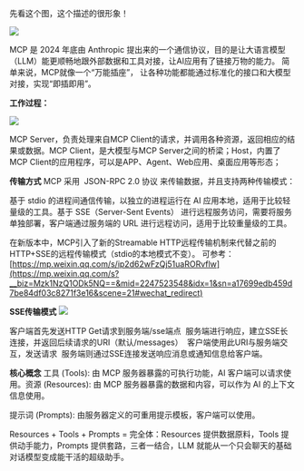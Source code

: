 
先看这个图，这个描述的很形象！

![](assets/Pasted%20image%2020250701104848.png)

MCP 是 2024 年底由 Anthropic 提出来的一个通信协议，目的是让大语言模型（LLM）能更顺畅地跟外部数据和工具对接，让AI应用有了链接万物的能力。
简单来说，﻿MCP就像一个“万能插座”，
让各种功能都能通过标准化的接口和大模型对接，实现“即插即用”。

**工作过程：**


![](assets/0cd89353a08754d6ddd7a79c06f5fd91.png)



MCP Server，负责处理来自MCP Client的请求，并调用各种资源，返回相应的结果或数据。MCP Client，是大模型与MCP Server之间的桥梁；Host，内置了MCP Client的应用程序，可以是APP、Agent、Web应用、桌面应用等形态；

**传输方式**
MCP 采用  JSON-RPC 2.0 协议 来传输数据，并且支持两种传输模式：

基于 stdio 的进程间通信传输，以独立的进程运行在 AI 应用本地，适用于比较轻量级的工具。基于 SSE（Server-Sent Events） 进行远程服务访问，需要将服务单独部署，客户端通过服务端的 URL 进行远程访问，适用于比较重量级的工具。

在新版本中，MCP引入了新的Streamable HTTP远程传输机制来代替之前的HTTP+SSE的远程传输模式（stdio的本地模式不变）。
可参考：[https://mp.weixin.qq.com/s/ip2d62wFzQj51uaRORvflw](https://mp.weixin.qq.com/s?__biz=Mzk1NzQ1ODk5NQ==&mid=2247523548&idx=1&sn=a17699edb459d7be84df03c8271f3e16&scene=21#wechat_redirect)


**SSE传输模式**
![](assets/ba05c76a03893c215ad6e6fecbe9b1d4.png)

客户端首先发送HTTP Get请求到服务端/sse端点  服务端进行响应，建立SSE长连接，并返回后续请求的URI（默认/messages）  客户端使用此URI与服务端交互，发送请求  服务端则通过SSE连接发送响应消息或通知信息给客户端。


**核心概念**
工具 (Tools): 由 MCP 服务器暴露的可执行功能，AI 客户端可以请求使用。资源 (Resources): 由 MCP 服务器暴露的数据和内容，可以作为 AI 的上下文信息使用。  

提示词 (Prompts): 由服务器定义的可重用提示模板，客户端可以使用。

Resources + Tools + Prompts = 完全体：Resources 提供数据原料，Tools 提供动手能力，Prompts 提供套路，三者一结合，LLM 就能从一个只会聊天的基础对话模型变成能干活的超级助手。


